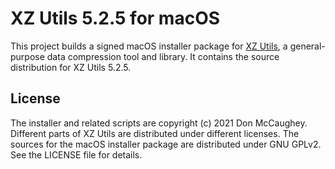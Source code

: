 XZ Utils 5.2.5 for macOS
========================

This project builds a signed macOS installer package for [XZ Utils][1], a
general-purpose data compression tool and library.  It contains the source 
distribution for XZ Utils 5.2.5.

[1]: http://tukaani.org/xz/ "XZ Utils"

License
-------
The installer and related scripts are copyright (c) 2021 Don McCaughey.
Different parts of XZ Utils are distributed under different licenses.  The
sources for the macOS installer package are distributed under GNU GPLv2.
See the LICENSE file for details.

